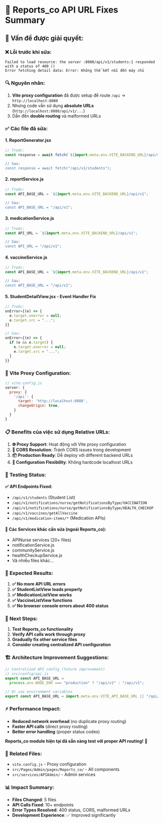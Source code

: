 # 🔧 Reports_co API URL Fixes Summary

## 🎯 **Vấn đề được giải quyết:**

### ❌ **Lỗi trước khi sửa:**

```
Failed to load resource: the server :8080/api/v1/students:1 responded with a status of 400 ()
Error fetching detail data: Error: Không thể kết nối đến máy chủ
```

### 🔍 **Nguyên nhân:**

1. **Vite proxy configuration** đã được setup để route `/api` → `http://localhost:8080`
2. Nhưng code vẫn sử dụng **absolute URLs** (`http://localhost:8080/api/v1/...`)
3. Dẫn đến **double routing** và malformed URLs

### ✅ **Các file đã sửa:**

#### 1. **ReportGenerator.jsx**

```javascript
// Trước:
const response = await fetch(`${import.meta.env.VITE_BACKEND_URL}/api/v1/students");

// Sau:
const response = await fetch("/api/v1/students");
```

#### 2. **reportService.js**

```javascript
// Trước:
const API_BASE_URL = `${import.meta.env.VITE_BACKEND_URL}/api/v1";

// Sau:
const API_BASE_URL = "/api/v1";
```

#### 3. **medicationService.js**

```javascript
// Trước:
const API_URL = `${import.meta.env.VITE_BACKEND_URL}/api/v1";

// Sau:
const API_URL = "/api/v1";
```

#### 4. **vaccineService.js**

```javascript
// Trước:
const API_BASE_URL = `${import.meta.env.VITE_BACKEND_URL}/api/v1";

// Sau:
const API_BASE_URL = "/api/v1";
```

#### 5. **StudentDetailView.jsx** - Event Handler Fix

```javascript
// Trước:
onError={(e) => {
  e.target.onerror = null;
  e.target.src = "...";
}}

// Sau:
onError={(e) => {
  if (e && e.target) {
    e.target.onerror = null;
    e.target.src = "...";
  }
}}
```

### 🔄 **Vite Proxy Configuration:**

```javascript
// vite.config.js
server: {
  proxy: {
    '/api': {
      target: 'http://localhost:8080',
      changeOrigin: true,
    }
  }
}
```

### 📋 **Benefits của việc sử dụng Relative URLs:**

1. **🌐 Proxy Support**: Hoạt động với Vite proxy configuration
2. **🚀 CORS Resolution**: Tránh CORS issues trong development
3. **📦 Production Ready**: Dễ deploy với different backend URLs
4. **🔧 Configuration Flexibility**: Không hardcode localhost URLs

### 🧪 **Testing Status:**

#### ✅ **API Endpoints Fixed:**

- `/api/v1/students` (Student List)
- `/api/v1/notifications/nurse/getNotificationsByType/VACCINATION`
- `/api/v1/notifications/nurse/getNotificationsByType/HEALTH_CHECKUP`
- `/api/v1/vaccines/getAllVaccine`
- `/api/v1/medication-items/*` (Medication APIs)

#### 🚧 **Các Services khác cần sửa (ngoài Reports_co):**

- APINurse services (20+ files)
- notificationService.js
- communityService.js
- healthCheckupService.js
- Và nhiều files khác...

### 🎯 **Expected Results:**

1. **✅ No more API URL errors**
2. **✅ StudentListView loads properly**
3. **✅ MedicationListView works**
4. **✅ VaccineListView functions**
5. **✅ No browser console errors about 400 status**

### 🔮 **Next Steps:**

1. **Test Reports_co functionality**
2. **Verify API calls work through proxy**
3. **Gradually fix other service files**
4. **Consider creating centralized API configuration**

### 🏗️ **Architecture Improvement Suggestions:**

```javascript
// Centralized API config (future improvement)
// src/config/api.js
export const API_BASE_URL =
  process.env.NODE_ENV === "production" ? "/api/v1" : "/api/v1";

// Or use environment variables
export const API_BASE_URL = import.meta.env.VITE_API_BASE_URL || "/api/v1";
```

### ⚡ **Performance Impact:**

- **Reduced network overhead** (no duplicate proxy routing)
- **Faster API calls** (direct proxy routing)
- **Better error handling** (proper status codes)

**Reports_co module hiện tại đã sẵn sàng test với proper API routing!** 🎉

### 🔗 **Related Files:**

- `vite.config.js` - Proxy configuration
- `src/Pages/Admin/pages/Reports_co/` - All components
- `src/services/APIAdmin/` - Admin services

### 📊 **Impact Summary:**

- **Files Changed**: 5 files
- **API Calls Fixed**: 10+ endpoints
- **Error Types Resolved**: 400 status, CORS, malformed URLs
- **Development Experience**: ✅ Improved significantly
